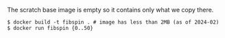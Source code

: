 The scratch base image is empty so it contains only what we copy there.

```
$ docker build -t fibspin . # image has less than 2MB (as of 2024-02)
$ docker run fibspin {0..50}
```